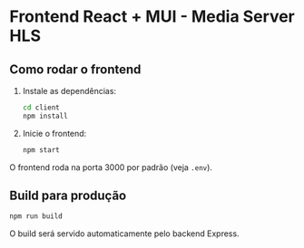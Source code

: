 # Frontend React + MUI - Media Server HLS

## Como rodar o frontend

1. Instale as dependências:
   ```bash
   cd client
   npm install
   ```
2. Inicie o frontend:
   ```bash
   npm start
   ```

O frontend roda na porta 3000 por padrão (veja `.env`).

## Build para produção

```bash
npm run build
```

O build será servido automaticamente pelo backend Express.
